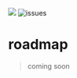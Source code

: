 ![](https://i.imgur.com/emdyzUf.png)
![issues](https://img.shields.io/github/issues/CCExtractor/Deluge-mobile-remote-client)

# roadmap
> coming soon

